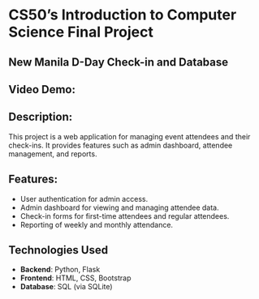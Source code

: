 # CS50’s Introduction to Computer Science Final Project 

## New Manila D-Day Check-in and Database

## Video Demo:  
<URL HERE>

## Description: 
This project is a web application for managing event attendees and their check-ins. It provides features such as admin dashboard, attendee management, and reports.

## Features:
- User authentication for admin access.
- Admin dashboard for viewing and managing attendee data.
- Check-in forms for first-time attendees and regular attendees.
- Reporting of weekly and monthly attendance.

## Technologies Used
- **Backend**: Python, Flask
- **Frontend**: HTML, CSS, Bootstrap
- **Database**: SQL (via SQLite)



